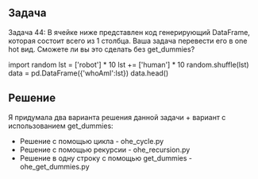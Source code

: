 ## Задача

Задача 44: В ячейке ниже представлен код генерирующий DataFrame, которая состоит всего из 1 столбца. Ваша задача перевести его в one hot вид. Сможете ли вы это сделать без get_dummies?

import random
lst = ['robot'] * 10
lst += ['human'] * 10
random.shuffle(lst)
data = pd.DataFrame({'whoAmI':lst})
data.head()

## Решение

Я придумала два варианта решения данной задачи + вариант с использованием get_dummies:
 - Решение с помощью цикла - ohe_cycle.py
 - Решение с помощью рекурсии - ohe_recursion.py
 - Решение в одну строку с помощью get_dummies - ohe_get_dummies.py
